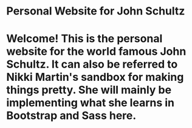 # Personal Website for John Schultz
#
# Welcome! This is the personal website for the world famous John Schultz. It can also be referred to Nikki Martin's sandbox for making things pretty. She will mainly be implementing what she learns in Bootstrap and Sass here.

